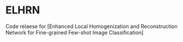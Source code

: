 # ELHRN
Code relaese for [Enhanced Local Homogenization and Reconstruction Network for Fine-grained Few-shot Image Classification]
